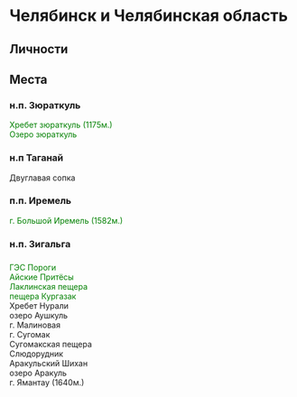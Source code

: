 # Челябинск и Челябинская область

## Личности

## Места

### н.п. Зюраткуль
<span style="color:green">Хребет зюраткуль (1175м.)</span>  
<span style="color:green">Озеро зюраткуль</span>  

### н.п Таганай
Двуглавая сопка  

### п.п. Иремель
<span style="color:green">г. Большой Иремель (1582м.)</span>  

### н.п. Зигальга

###
<span style="color:green">ГЭС Пороги</span>  
<span style="color:green">Айские Притёсы</span>  
<span style="color:green">Лаклинская пещера</span>  
<span style="color:green">пещера Кургазак</span>  
Хребет Нурали  
озеро Аушкуль  
г. Малиновая  
г. Сугомак  
Сугомакская пещера  
Слюдорудник  
Аракульский Шихан  
озеро Аракуль  
г. Ямантау (1640м.)
